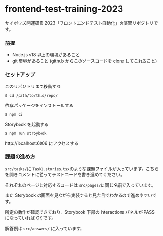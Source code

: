 # frontend-test-training-2023

サイボウズ開運研修 2023「フロントエンドテスト自動化」の演習リポジトリです。

### 前提

- Node.js v18 以上の環境があること
- git 環境があること (github からこのソースコードを clone してこれること)

### セットアップ

このリポジトリまで移動する

```
$ cd /path/to/this/repo/
```

依存パッケージをインストールする

```
$ npm ci
```

Storybook を起動する

```
$ npm run stroybook
```

http://localhost:6006 にアクセスする

### 課題の進め方

`src/tasks/`に `Task1.stories.tsx`のような課題ファイルが入っています。こちらを開きコメントに従ってテストコードを書き進めてください。

それぞれのページに対応するコードは `src/pages/`に同じ名前で入っています。

また Storybook の画面を見ながら実装すると見た目でわかるので進めやすいです。

所定の動作が確認できており、Storybook 下部の interactions パネルが PASS になっていれば OK です。

解答例は `src/answers/` に入っています。
